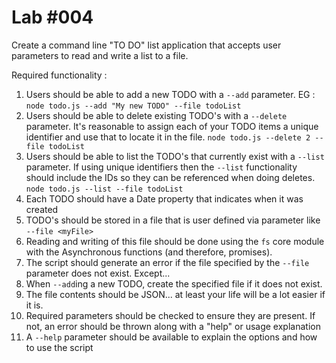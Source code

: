 # Lab #004
Create a command line "TO DO" list application that accepts user parameters to read and write a list to a file.

Required functionality :
1. Users should be able to add a new TODO with a `--add` parameter.  EG : `node todo.js --add "My new TODO" --file todoList`
2. Users should be able to delete existing TODO's with a `--delete` parameter.  It's reasonable to assign each of your TODO items a unique identifier and use that to locate it in the file.  `node todo.js --delete 2 --file todoList`
3. Users should be able to list the TODO's that currently exist with a `--list` parameter.  If using unique identifiers then the `--list` functionality should include the IDs so they can be referenced when doing deletes.  `node todo.js --list --file todoList`
4. Each TODO should have a Date property that indicates when it was created
5. TODO's should be stored in a file that is user defined via parameter like `--file <myFile>`
6. Reading and writing of this file should be done using the `fs` core module with the Asynchronous functions (and therefore, promises).
7. The script should generate an error if the file specified by the `--file` parameter does not exist.  Except...
8. When `--add`ing a new TODO, create the specified file if it does not exist.
9. The file contents should be JSON... at least your life will be a lot easier if it is.
10. Required parameters should be checked to ensure they are present.  If not, an error should be thrown along with a "help" or usage explanation
11.  A `--help` parameter should be available to explain the options and how to use the script